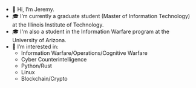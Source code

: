 - 👋 Hi, I’m Jeremy.
- 🎓 I’m currently a graduate student (Master of Information Technology) at the Illinois Institute of Technology. 
- 🎓 I'm also a student in the Information Warfare program at the University of Arizona. 
- 👀 I’m interested in:
  - Information Warfare/Operations/Cognitive Warfare
  - Cyber Counterintelligence
  - Python/Rust
  - Linux
  - Blockchain/Crypto
  
  


<!---
sysfailnet/sysfailnet is a ✨ special ✨ repository because its `README.md` (this file) appears on your GitHub profile.
You can click the Preview link to take a look at your changes.
--->

